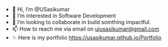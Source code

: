 - 👋 Hi, I’m @USasikumar
- 👀 I’m interested in Software Development
- 💞️ I’m looking to collaborate in build somthing impactful.
- 📫 How to reach me via email on ujusasikumar@gmail.com
- ✨ Here is my portfolio https://usasikumar.github.io/Portfolio

<!---
USasikumar/USasikumar is a ✨ special ✨ repository because its `README.md` (this file) appears on your GitHub profile.
You can click the Preview link to take a look at your changes.
--->
